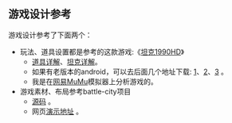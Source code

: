 

## 游戏设计参考

游戏设计参考了下面两个：

* 玩法、道具设置都是参考的这款游戏:《[坦克1990HD](http://news.4399.com/gonglue/tkyjjl/pingce/m/320629.html)》  
   * [道具详解](http://news.4399.com/gonglue/tkyjjl/xinde/m/320651.html)、[坦克详解](http://news.4399.com/gonglue/tkyjjl/xinde/m/320649.html)。
   * 如果有老版本的android，可以去后面几个地址下载: [1](http://www.yxdown.com/shouji/79952.html)、[2](http://www.mdpda.com/app/apk103803.html)、[3](http://wdj.anzhi.com/soft_2358007.html) 。
    * 我是在[网易MuMu](http://mumu.163.com/)模拟器上分析游戏的。
* 游戏素材、布局参考battle-city项目
    * [源码](https://github.com/shinima/battle-city) 。
    * 网页[演示地址](https://battle-city.js.org/) 。


























